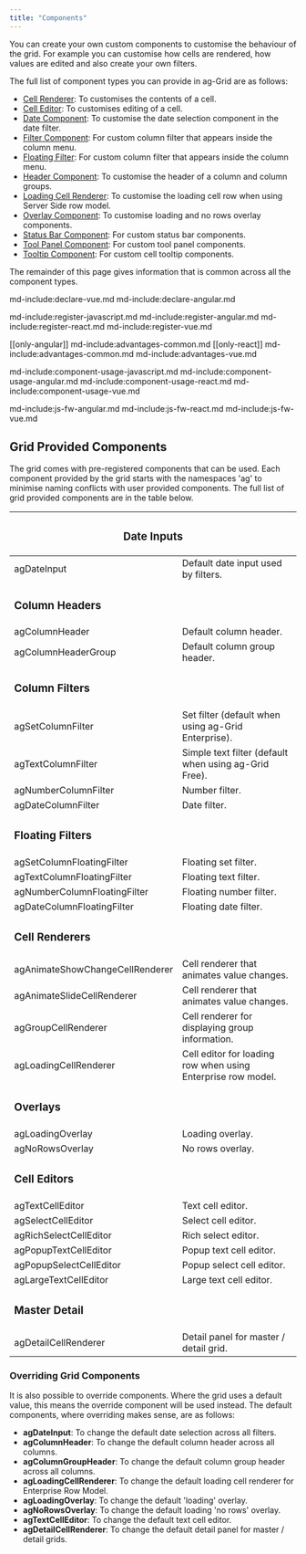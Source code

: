 ```yaml
---
title: "Components"
---
```


You can create your own custom components to customise the behaviour of the grid. For example you can customise how cells are rendered, how values are edited and also create your own filters.

The full list of component types you can provide in ag-Grid are as follows:

- [Cell Renderer](../component-cell-renderer/): To customises the contents of a cell.
- [Cell Editor](../component-cell-editor/): To customises editing of a cell.
- [Date Component](../component-date/): To customise the date selection component in the date filter.
- [Filter Component](../component-filter/): For custom column filter that appears inside the column menu.
- [Floating Filter](../component-floating-filter/): For custom column filter that appears inside the column menu.
- [Header Component](../component-header/): To customise the header of a column and column groups.
- [Loading Cell Renderer](../component-loading-cell-renderer/): To customise the loading cell row when using Server Side row model.
- [Overlay Component](../component-overlay/): To customise loading and no rows overlay components.
- [Status Bar Component](../component-status-bar/): For custom status bar components.
- [Tool Panel Component](../component-tool-panel/): For custom tool panel components.
- [Tooltip Component](../component-tooltip/): For custom cell tooltip components.

The remainder of this page gives information that is common across all the component types.

md-include:declare-vue.md
md-include:declare-angular.md
 
md-include:register-javascript.md 
md-include:register-angular.md
md-include:register-react.md 
md-include:register-vue.md

[[only-angular]]
md-include:advantages-common.md 
[[only-react]]
md-include:advantages-common.md 
md-include:advantages-vue.md

md-include:component-usage-javascript.md
md-include:component-usage-angular.md 
md-include:component-usage-react.md
md-include:component-usage-vue.md
 
md-include:js-fw-angular.md 
md-include:js-fw-react.md
md-include:js-fw-vue.md

## Grid Provided Components

The grid comes with pre-registered components that can be used. Each component provided by the grid starts with the namespaces 'ag' to minimise naming conflicts with user provided components. The full list of grid provided components are in the table below.

<table>
    <thead>
        <tr>
            <th colspan="2"><h3>Date Inputs</h3></th>
        </tr>
    </thead>
    <tbody>
        <tr>
            <td>agDateInput</td>
            <td>Default date input used by filters.</td> 
        </tr> 
        <tr> 
            <td colspan="2"><h3>Column Headers</h3></td>
        </tr>
        <tr>
            <td>agColumnHeader</td>
            <td>Default column header.</td>
        </tr>
        <tr>
            <td>agColumnHeaderGroup</td>
            <td>Default column group header.</td>
        </tr>
        <tr>
            <td colspan="2"><h3>Column Filters</h3></td>
        </tr>
        <tr>
            <td>agSetColumnFilter</td>
            <td>Set filter (default when using ag-Grid Enterprise).</td>
        </tr>
        <tr>
            <td>agTextColumnFilter</td>
            <td>Simple text filter (default when using ag-Grid Free).</td>
        </tr>
        <tr> 
            <td>agNumberColumnFilter</td>
            <td>Number filter.</td>
        </tr> 
        <tr>
            <td>agDateColumnFilter</td>
            <td>Date filter.</td>
        </tr>
        <tr>
            <td colspan="2"><h3>Floating Filters</h3></td>
        </tr>
        <tr>
            <td>agSetColumnFloatingFilter</td>
            <td>Floating set filter.</td>
        </tr>
        <tr>
            <td>agTextColumnFloatingFilter</td>
            <td>Floating text filter.</td> 
        </tr>
        <tr>
            <td>agNumberColumnFloatingFilter</td>
            <td>Floating number filter.</td>
        </tr>
        <tr>
            <td>agDateColumnFloatingFilter</td>
            <td>Floating date filter.</td>
        </tr>
        <tr>
            <td colspan="2"><h3>Cell Renderers</h3></td>
        </tr>
        <tr>
            <td>agAnimateShowChangeCellRenderer</td>
            <td>Cell renderer that animates value changes.</td>
        </tr>
        <tr>
            <td>agAnimateSlideCellRenderer</td>
            <td>Cell renderer that animates value changes.</td>
        </tr>
        <tr>
            <td>agGroupCellRenderer</td>
            <td>Cell renderer for displaying group information.</td>
        </tr>
        <tr>
            <td>agLoadingCellRenderer</td>
            <td>Cell editor for loading row when using Enterprise row model.</td>
        </tr>
        <tr>
            <td colspan="2"><h3>Overlays</h3></td>
        </tr>
        <tr>
            <td>agLoadingOverlay</td>
            <td>Loading overlay.</td>
        </tr>
        <tr>
            <td>agNoRowsOverlay</td>
            <td>No rows overlay.</td>
        </tr> 
        <tr>
            <td colspan="2"><h3>Cell Editors</h3></td>
        </tr>
        <tr>
            <td>agTextCellEditor</td>
            <td>Text cell editor.</td>
        </tr>
        <tr>
            <td>agSelectCellEditor</td>
            <td>Select cell editor.</td>
        </tr>
        <tr>
            <td>agRichSelectCellEditor<enterprise-icon></enterprise-icon></td>
            <td>Rich select editor.</td>
        </tr>
        <tr>
            <td>agPopupTextCellEditor</td>
            <td>Popup text cell editor.</td>
        </tr>
        <tr>
            <td>agPopupSelectCellEditor</td>
            <td>Popup select cell editor.</td>
        </tr>
        <tr> 
            <td>agLargeTextCellEditor</td>
            <td>Large text cell editor.</td>
        </tr>
        <tr>
            <td colspan="2"><h3>Master Detail</h3></td>
        </tr>
        <tr>
            <td>agDetailCellRenderer<enterprise-icon></enterprise-icon></td>
            <td>Detail panel for master / detail grid.</td>
        </tr>
    </tbody>
</table>

### Overriding Grid Components

It is also possible to override components. Where the grid uses a default value, this means the override component will be used instead. The default components, where overriding makes sense, are as follows:

- **agDateInput**: To change the default date selection across all filters.
- **agColumnHeader**: To change the default column header across all columns.
- **agColumnGroupHeader**: To change the default column group header across all columns.
- **agLoadingCellRenderer**: To change the default loading cell renderer for Enterprise Row Model.
- **agLoadingOverlay**: To change the default 'loading' overlay.
- **agNoRowsOverlay**: To change the default loading 'no rows' overlay.
- **agTextCellEditor**: To change the default text cell editor.
- **agDetailCellRenderer**: To change the default detail panel for master / detail grids.

